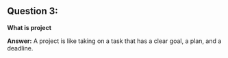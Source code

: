 ## Question 3:
**What is project**

**Answer:** A project is like taking on a task that has a clear goal, a plan, and a deadline. 
